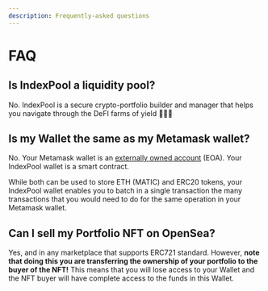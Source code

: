```yaml
---
description: Frequently-asked questions
---
```


# FAQ

## Is IndexPool a liquidity pool?

No. IndexPool is a secure crypto-portfolio builder and manager that helps you navigate through the DeFI farms of yield 👨🏻‍🌾

## Is my Wallet the same as my Metamask wallet?

No. Your Metamask wallet is an [externally owned account](https://ethereum.org/en/developers/docs/accounts/#types-of-account) \(EOA\). Your IndexPool wallet is a smart contract.

While both can be used  to store ETH \(MATIC\) and ERC20 tokens, your IndexPool wallet enables you to batch in a single transaction the many transactions that you would need to do for the same operation in your Metamask wallet. 

## Can I sell my Portfolio NFT on OpenSea?

Yes, and in any marketplace that supports ERC721 standard. However, **note that doing this you are transferring the ownership of your portfolio to the buyer of the NFT!** This means that you will lose access to your Wallet and the NFT buyer will have complete access to the funds in this Wallet.



